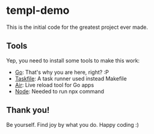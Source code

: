 # templ-demo

This is the initial code for the greatest project ever made.

## Tools

Yep, you need to install some tools to make this work:

- [Go](https://go.dev/): That's why you are here, right? :P
- [Taskfile](https://taskfile.dev/): A task runner used instead Makefile
- [Air](https://github.com/air-verse/air): Live reload tool for Go apps
- [Node](https://nodejs.org/es): Needed to run npx command

## Thank you!

Be yourself. Find joy by what you do. Happy coding :)
